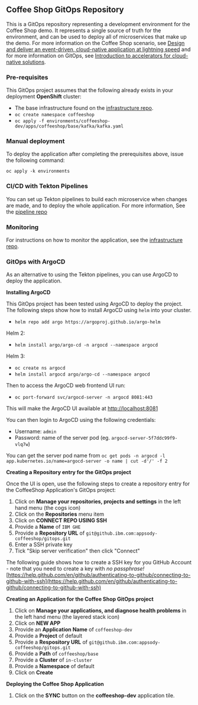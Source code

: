## Coffee Shop GitOps Repository

This is a GitOps repository representing a development environment for the Coffee Shop demo.  It represents a single source of truth for the environment, and can be used to deploy all of microservices that make up the demo.  For more information on the Coffee Shop scenario, see [Design and deliver an event-driven, cloud-native application at lightning speed](https://developer.ibm.com/tutorials/accelerator-for-event-driven-solutions/) and for more information on GitOps, see [Introduction to accelerators for cloud-native solutions](https://developer.ibm.com/articles/introduction-to-accelerators-for-cloud-native-solutions/). 

### Pre-requisites

This GitOps project assumes that the following already exists in your deployment **OpenShift** cluster:

* The base infrastructure found on the [infrastructure repo](https://github.com/ibm-icpa-coffeeshop/gitops-infrastructure).
* `oc create namespace coffeeshop`
* `oc apply -f environments/coffeeshop-dev/apps/coffeeshop/base/kafka/kafka.yaml`

### Manual deployment 
To deploy the application after completing the prerequisites above, issue the following command:

```
oc apply -k environments
```

### CI/CD with Tekton Pipelines

You can set up Tekton pipelines to build each microservice when changes are made, and to deploy the whole application. For more information, See the [pipeline repo](https://github.com/ibm-icpa-coffeeshop/pipeline)

### Monitoring

For instructions on how to monitor the application, see the [infrastructure repo](https://github.com/ibm-icpa-coffeeshop/gitops-infrastructure).


### GitOps with ArgoCD

As an alternative to using the Tekton pipelines, you can use ArgoCD to deploy the application.

**Installing ArgoCD**

This GitOps project has been tested using ArgoCD to deploy the project. The following steps show how to install ArgoCD using `helm` into your cluster.

* `helm repo add argo https://argoproj.github.io/argo-helm`

Helm 2:
* `helm install argo/argo-cd -n argocd --namespace argocd`

Helm 3:
* `oc create ns argocd`
* `helm install argocd argo/argo-cd --namespace argocd`

Then to access the ArgoCD web frontend UI run:

* `oc port-forward svc/argocd-server -n argocd 8081:443 `

This will make the ArgoCD UI available at [http://localhost:8081](http://localhost:8081)

You can then login to ArgoCD using the following credentials:

* Username:	`admin`
* Password:  name of the server pod (eg. `argocd-server-5f7ddc99f9-vlq7w`)

You can get the server pod name from `oc get pods -n argocd -l app.kubernetes.io/name=argocd-server -o name | cut -d'/' -f 2`

**Creating a Repository entry for the GitOps project**

Once the UI is open, use the following steps to create a repository entry for the CoffeeShop Application's GitOps project:

1. Click on **Manage your repositories, projects and settings** in the left hand menu (the cogs icon)
2. Click on the **Repositories** menu item
3. Click on **CONNECT REPO USING SSH**
4. Provide a **Name** of `IBM GHE`
5. Provide a **Repository URL** of `git@github.ibm.com:appsody-coffeeshop/gitops.git`
6. Enter a SSH private key
7. Tick "Skip server verification" then click "Connect"

The following guide shows how to create a SSH key for you GitHub Account - note that you need to create a key with *no passphrase!*  
[https://help.github.com/en/github/authenticating-to-github/connecting-to-github-with-ssh](https://help.github.com/en/github/authenticating-to-github/connecting-to-github-with-ssh)

**Creating an Application for the Coffee Shop GitOps project**

1. Click on **Manage your applications, and diagnose health problems** in the left hand menu (the layered stack icon)
2. Click on **NEW APP**
3. Provide an **Application Name** of `coffeeshop-dev`
4. Provide a **Project** of default
5. Provide a **Respository URL** of `git@github.ibm.com:appsody-coffeeshop/gitops.git`
6. Provide a **Path** of `coffeeshop/base`
7. Provide a **Cluster** of `in-cluster`
8. Provide a **Namespace** of default
9. Click on **Create**

**Deploying the Coffee Shop Application**

1. Click on the **SYNC** button on the **coffeeshop-dev** application tile.
